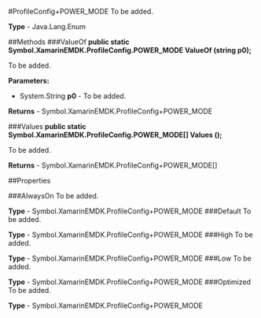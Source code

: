 #ProfileConfig+POWER_MODE
To be added.

**Type** - Java.Lang.Enum

##Methods
###ValueOf
**public static Symbol.XamarinEMDK.ProfileConfig.POWER_MODE ValueOf (string p0);**

To be added.

**Parameters:** 

* System.String **p0** - To be added.

**Returns** - Symbol.XamarinEMDK.ProfileConfig+POWER_MODE

###Values
**public static Symbol.XamarinEMDK.ProfileConfig.POWER_MODE[] Values ();**

To be added.


**Returns** - Symbol.XamarinEMDK.ProfileConfig+POWER_MODE[]

##Properties

###AlwaysOn
To be added.

**Type** - Symbol.XamarinEMDK.ProfileConfig+POWER_MODE
###Default
To be added.

**Type** - Symbol.XamarinEMDK.ProfileConfig+POWER_MODE
###High
To be added.

**Type** - Symbol.XamarinEMDK.ProfileConfig+POWER_MODE
###Low
To be added.

**Type** - Symbol.XamarinEMDK.ProfileConfig+POWER_MODE
###Optimized
To be added.

**Type** - Symbol.XamarinEMDK.ProfileConfig+POWER_MODE


